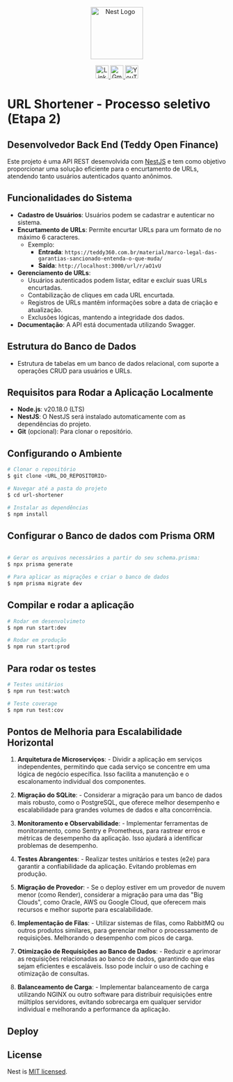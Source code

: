 <p align="center">
  <a href="http://nestjs.com/" target="blank"><img src="https://nestjs.com/img/logo-small.svg" width="120" alt="Nest Logo" /></a>
</p>

<p align="center">
  <a href="https://www.linkedin.com/in/victorhdss/" target="_blank">
    <img src="https://img.icons8.com/color/48/000000/linkedin-circled--v1.png" alt="LinkedIn" width="30"/>
  </a>
  <a href="mailto:victor.henriqueoff@gmail.com" target="_blank">
    <img src="https://img.icons8.com/color/48/000000/gmail.png" alt="Gmail" width="30"/>
  </a>
  <a href="https://www.youtube.com/@victorh2s" target="_blank">
    <img src="https://img.icons8.com/color/48/000000/youtube-play.png" alt="YouTube" width="30"/>
  </a>
</p>

# URL Shortener - Processo seletivo (Etapa 2)

## Desenvolvedor Back End (Teddy Open Finance)

Este projeto é uma API REST desenvolvida com [NestJS](https://github.com/nestjs/nest) e tem como objetivo proporcionar uma solução eficiente para o encurtamento de URLs, atendendo tanto usuários autenticados quanto anônimos.

## Funcionalidades do Sistema

- **Cadastro de Usuários**: Usuários podem se cadastrar e autenticar no sistema.
- **Encurtamento de URLs**: Permite encurtar URLs para um formato de no máximo 6 caracteres.
  - Exemplo:
    - **Entrada**: `https://teddy360.com.br/material/marco-legal-das-garantias-sancionado-entenda-o-que-muda/`
    - **Saída**:   `http://localhost:3000/url/r/aO1vU`
- **Gerenciamento de URLs**:
  - Usuários autenticados podem listar, editar e excluir suas URLs encurtadas.
  - Contabilização de cliques em cada URL encurtada.
  - Registros de URLs mantêm informações sobre a data de criação e atualização.
  - Exclusões lógicas, mantendo a integridade dos dados.
- **Documentação**: A API está documentada utilizando Swagger.

## Estrutura do Banco de Dados

- Estrutura de tabelas em um banco de dados relacional, com suporte a operações CRUD para usuários e URLs.

## Requisitos para Rodar a Aplicação Localmente

- **Node.js**: v20.18.0 (LTS)
- **NestJS**: O NestJS será instalado automaticamente com as dependências do projeto.
- **Git** (opcional): Para clonar o repositório.

## Configurando o Ambiente

```bash
# Clonar o repositório
$ git clone <URL_DO_REPOSITORIO>

# Navegar até a pasta do projeto
$ cd url-shortener

# Instalar as dependências
$ npm install
```

## Configurar o Banco de dados com Prisma ORM
```bash

# Gerar os arquivos necessários a partir do seu schema.prisma:
$ npx prisma generate

# Para aplicar as migrações e criar o banco de dados
$ npm prisma migrate dev
```

## Compilar e rodar a aplicação

```bash
# Rodar em desenvolvimeto
$ npm run start:dev

# Rodar em produção
$ npm run start:prod
```

## Para rodar os testes

```bash
# Testes unitários
$ npm run test:watch

# Teste coverage
$ npm run test:cov
```

## Pontos de Melhoria para Escalabilidade Horizontal

  1. **Arquitetura de Microserviços**: 
    - Dividir a aplicação em serviços independentes, permitindo que cada serviço se concentre em uma lógica de negócio específica. Isso facilita a manutenção e o escalonamento individual dos componentes.

  2. **Migração do SQLite**: 
    - Considerar a migração para um banco de dados mais robusto, como o PostgreSQL, que oferece melhor desempenho e escalabilidade para grandes volumes de dados e alta concorrência.

  3. **Monitoramento e Observabilidade**: 
    - Implementar ferramentas de monitoramento, como Sentry e Prometheus, para rastrear erros e métricas de desempenho da aplicação. Isso ajudará a identificar problemas de desempenho.

  4. **Testes Abrangentes**: 
    - Realizar testes unitários e testes (e2e) para garantir a confiabilidade da aplicação. Evitando problemas em produção.

  5. **Migração de Provedor**: 
    - Se o deploy estiver em um provedor de nuvem menor (como Render), considerar a migração para uma das "Big Clouds", como Oracle, AWS ou Google Cloud, que oferecem mais recursos e melhor suporte para escalabilidade.

  6. **Implementação de Filas**: 
    - Utilizar sistemas de filas, como RabbitMQ ou outros produtos similares, para gerenciar melhor o processamento de requisições. Melhorando o desempenho com picos de carga.

  7. **Otimização de Requisições ao Banco de Dados**: 
    - Reduzir e aprimorar as requisições relacionadas ao banco de dados, garantindo que elas sejam eficientes e escaláveis. Isso pode incluir o uso de caching e otimização de consultas.

  8. **Balanceamento de Carga**: 
    - Implementar balanceamento de carga utilizando NGINX ou outro software para distribuir requisições entre múltiplos servidores, evitando sobrecarga em qualquer servidor individual e melhorando a performance da aplicação.

## Deploy
  

## License

Nest is [MIT licensed](https://github.com/nestjs/nest/blob/master/LICENSE).

